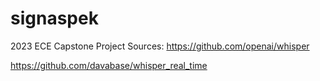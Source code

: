 # signaspek
2023 ECE Capstone Project 
Sources:
https://github.com/openai/whisper 

https://github.com/davabase/whisper_real_time
